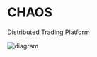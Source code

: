 # CHAOS
Distributed Trading Platform

![diagram](https://raw.githubusercontent.com/th3sys/chaos/master/chaos.png)

